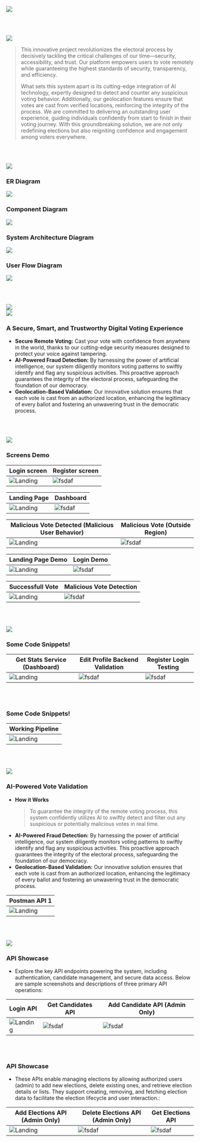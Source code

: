 <img src="./readme/title1.svg"/>

<br><br>

<!-- project overview -->
<img src="./readme/title2.svg"/>

> This innovative project revolutionizes the electoral process by decisively tackling the critical challenges of our time—security, accessibility, and trust. Our platform empowers users to vote remotely while guaranteeing the highest standards of security, transparency, and efficiency.
>
> What sets this system apart is its cutting-edge integration of AI technology, expertly designed to detect and counter any suspicious voting behavior. Additionally, our geolocation features ensure that votes are cast from verified locations, reinforcing the integrity of the process. We are committed to delivering an outstanding user experience, guiding individuals confidently from start to finish in their voting journey. With this groundbreaking solution, we are not only redefining elections but also reigniting confidence and engagement among voters everywhere.

<br><br>

<!-- System Design -->
<img src="./readme/title3.svg"/>

### ER Diagram

<img src="./readme/Charts/ER Diagram.png">

### Component Diagram

<img src="./readme/Charts/component diagram.png">

### System Architecture Diagram

<img src="./readme/Charts/System Architecture Diagram.png">

### User Flow Diagram

<img src="./readme/Charts/User Flow Diagram.png">

<br><br>

<!-- Project Highlights -->
<img src="./readme/title4.svg"/>
<br>
<img src="./readme/project highlights image.png">

### A Secure, Smart, and Trustworthy Digital Voting Experience

- **Secure Remote Voting:** Cast your vote with confidence from anywhere in the world, thanks to our cutting-edge security measures designed to protect your voice against tampering.
- **AI-Powered Fraud Detection:** By harnessing the power of artificial intelligence, our system diligently monitors voting patterns to swiftly identify and flag any suspicious activities. This proactive approach guarantees the integrity of the electoral process, safeguarding the foundation of our democracy.
- **Geolocation-Based Validation:** Our innovative solution ensures that each vote is cast from an authorized location, enhancing the legitimacy of every ballot and fostering an unwavering trust in the democratic process.

<br><br>

<!-- Demo -->
<img src="./readme/title5.svg"/>

<!-- ### User Screens (Mobile)

| Login screen                            | Register screen                       | Register screen                       |
| --------------------------------------- | ------------------------------------- | ------------------------------------- |
| ![Landing](./readme/demo/1440x1024.png) | ![fsdaf](./readme/demo/1440x1024.png) | ![fsdaf](./readme/demo/1440x1024.png) | -->

### Screens Demo

| Login screen                               | Register screen                             |
| ------------------------------------------ | ------------------------------------------- |
| ![Landing](./readme/demo/login%20page.png) | ![fsdaf](./readme/demo/register%20page.png) |

| Landing Page                                 | Dashboard                              |
| -------------------------------------------- | -------------------------------------- |
| ![Landing](./readme/demo/landing%20page.png) | ![fsdaf](./readme//demo/dashboard.png) |

| Malicious Vote Detected (Malicious User Behavior) | Malicious Vote (Outside Region)                         |
| ------------------------------------------------- | ------------------------------------------------------- |
| ![Landing](./readme/demo/malicious%20vote.png)    | ![fsdaf](./readme/demo/malicious%20vote%20location.png) |

| Landing Page Demo                                  | Login Demo                              |
| -------------------------------------------------- | --------------------------------------- |
| ![Landing](./readme/gifs/landing%20page%20gif.gif) | ![fsdaf](./readme/gifs/Login%20gif.gif) |

| Successfull Vote                                       | Malicious Vote Detection                                       |
| ------------------------------------------------------ | -------------------------------------------------------------- |
| ![Landing](./readme/gifs/successful%20vote%20gif'.gif) | ![fsdaf](./readme/gifs/malicious%20vote%20detection%20gif.gif) |

<br><br>

<!-- Development & Testing -->
<img src="./readme/title6.svg"/>

### Some Code Snippets!

| Get Stats Service (Dashboard)                                | Edit Profile Backend Validation                                              | Register Login Testing                                         |
| ------------------------------------------------------------ | ---------------------------------------------------------------------------- | -------------------------------------------------------------- |
| ![Landing](./readme/code%20snippets/Dashboard%20service.png) | ![fsdaf](./readme/code%20snippets/edit%20profile%20backend%20validation.png) | ![fsdaf](./readme/code%20snippets/register%20login%20test.png) |

<br><br>

### Some Code Snippets!

| Working Pipeline                                |
| ----------------------------------------------- |
| ![Landing](./readme/working%20pipeline%201.png) |

<br><br>

<!-- AI-Powered App -->
<img src="./readme/title7.svg"/>

### AI-Powered Vote Validation

- **How it Works**
  > To guarantee the integrity of the remote voting process, this system confidently utilizes AI to swiftly detect and filter out any suspicious or potentially malicious votes in real time.
- **AI-Powered Fraud Detection:** By harnessing the power of artificial intelligence, our system diligently monitors voting patterns to swiftly identify and flag any suspicious activities. This proactive approach guarantees the integrity of the electoral process, safeguarding the foundation of our democracy.
- **Geolocation-Based Validation:** Our innovative solution ensures that each vote is cast from an authorized location, enhancing the legitimacy of every ballot and fostering an unwavering trust in the democratic process.

| Postman API 1                           |
| --------------------------------------- |
| ![Landing](./readme/demo/1440x1024.png) |

<br><br>

<!-- Deployment -->
<img src="./readme/title8.svg"/>

### API Showcase

- Explore the key API endpoints powering the system, including authentication, candidate management, and secure data access. Below are sample screenshots and descriptions of three primary API operations:

| Login API                                           | Get Candidates API                                     | Add Candidate API (Admin Only)                        |
| --------------------------------------------------- | ------------------------------------------------------ | ----------------------------------------------------- |
| ![Landing](./readme/postman%20apis/login%20api.png) | ![fsdaf](./readme/postman%20apis/get%20candidates.png) | ![fsdaf](./readme/postman%20apis/add%20candidate.png) |

<br><br>

### API Showcase

- These APIs enable managing elections by allowing authorized users (admin) to add new elections, delete existing ones, and retrieve election details or lists. They support creating, removing, and fetching election data to facilitate the election lifecycle and user interaction.:

| Add Elections API (Admin Only)                          | Delete Elections API (Admin Only)                        | Get Elections API                                      |
| ------------------------------------------------------- | -------------------------------------------------------- | ------------------------------------------------------ |
| ![Landing](./readme/postman%20apis/add%20elections.png) | ![fsdaf](./readme/postman%20apis/delete%20elections.png) | ![fsdaf](./readme/postman%20apis/get%20elections'.png) |
